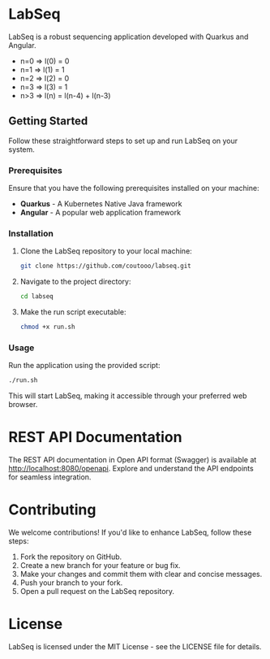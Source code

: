 # LabSeq

LabSeq is a robust sequencing application developed with Quarkus and Angular.

- n=0 => l(0) = 0
- n=1 => l(1) = 1
- n=2 => l(2) = 0
- n=3 => l(3) = 1
- n>3 => l(n) = l(n-4) + l(n-3)

## Getting Started

Follow these straightforward steps to set up and run LabSeq on your system.

### Prerequisites

Ensure that you have the following prerequisites installed on your machine:

- **Quarkus** - A Kubernetes Native Java framework
- **Angular** - A popular web application framework

### Installation

1. Clone the LabSeq repository to your local machine:

    ```bash
    git clone https://github.com/coutooo/labseq.git
    ```

2. Navigate to the project directory:

    ```bash
    cd labseq
    ```

3. Make the run script executable:

    ```bash
    chmod +x run.sh
    ```

### Usage

Run the application using the provided script:

```bash
./run.sh
```

This will start LabSeq, making it accessible through your preferred web browser.

# REST API Documentation

The REST API documentation in Open API format (Swagger) is available at [http://localhost:8080/openapi](http://localhost:8080/openapi). Explore and understand the API endpoints for seamless integration.

# Contributing

We welcome contributions! If you'd like to enhance LabSeq, follow these steps:

1. Fork the repository on GitHub.
2. Create a new branch for your feature or bug fix.
3. Make your changes and commit them with clear and concise messages.
4. Push your branch to your fork.
5. Open a pull request on the LabSeq repository.

# License

LabSeq is licensed under the MIT License - see the LICENSE file for details.

